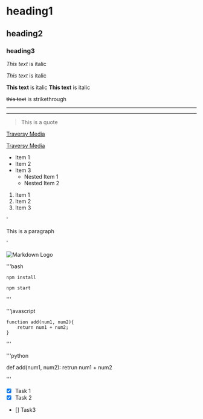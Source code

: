 <!-- Headings-->
# heading1
## heading2
### heading3

<!-- Italics -->
*This text* is italic

_This text_ is italic

<!-- Strong -->
**This text** is italic
__This text__ is italic

<!-- Sttrikethrough-->
~~this text~~  is strikethrough


<!-- Horizontal Rule -->

---

___

<!-- Blockquote -->
> This is a quote

<!-- Link -->

[Traversy Media](http://www.traversymedia.com)

[Traversy Media](http://www.traversymedia.com "Traversy Media")


<!-- UL-->
* Item 1
* Item 2
* Item 3
    * Nested Item 1
    * Nested Item 2


<!-- OL -->
1. Item 1
2. Item 2
3. Item 3


<!-- Inline Code block -->
'<p>This is a paragraph</p>'

<!-- Images -->
![Markdown Logo](https://www.howtogeek.com/448323/what-is-markdown-and-how-do-you-use-it/)

<!--Github Markdown-->

<!-- Code Blocks-->
'''bash

    npm install

    npm start

'''

'''javascript
    
    function add(num1, num2){
        return num1 + num2;
    }
'''

'''python

   def add(num1, num2):
    retrun num1 + num2

'''

<!-- Tables -->

<!-- Task Lists-->
* [x] Task 1
* [x] Task 2
* [] Task3